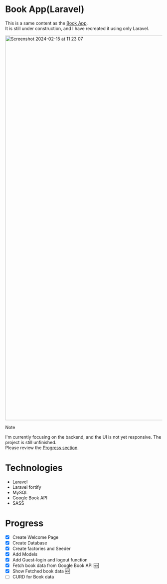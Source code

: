# Book App(Laravel)
This is a same content as the [Book App](https://github.com/Reikasan/book-app/). <br/>
It is still under construction, and I have recreated it using only Laravel.

<img width="1228" alt="Screenshot 2024-02-15 at 11 23 07" src="https://github.com/Reikasan/laravel-book-app/assets/68085523/c8a9d4b6-9459-449a-9af1-7af1705cf80b">

> [!NOTE]
> I'm currently focusing on the backend, and the UI is not yet responsive.
> The project is still unfinished. <br/>
> Please review the [Progress section](https://github.com/Reikasan/laravel-book-app/#progress).

# Technologies
- Laravel
- Laravel fortify
- MySQL
- Google Book API
- SASS

# Progress
- [x] Create Welcome Page
- [x] Create Database
- [x] Create factories and Seeder
- [x] Add Models
- [x] Add Guest-login and logout function
- [x] Fetch book data from Google Book API 🆕
- [x] Show Fetched book data 🆕
- [ ] CURD for Book data

